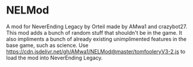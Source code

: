 # NELMod
A mod for NeverEnding Legacy by Orteil made by AMwa1 and crazybot27. This mod adds a bunch of random stuff that shouldn't be in the game. It also impliments a bunch of already existing unimplimented features in the base game, such as science.
Use https://cdn.jsdelivr.net/gh/AMwa1/NELMod@master/tomfooleryV3-2.js to load the mod into NeverEnding Legacy.

